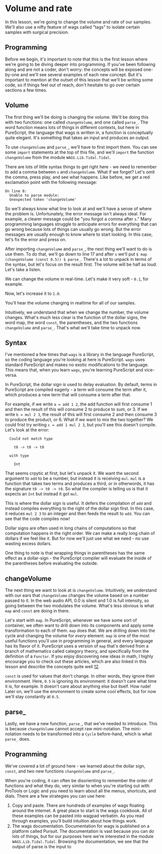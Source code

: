 # Volume and rate

In this lesson, we're going to change the volume and rate of our samples. We'll also use a nifty feature of wags called "tags" to isolate certain samples with surgical precision.

## Programming

Before we begin, it's important to note that this is the first lesson where we're going to be diving deeper into programming. If you've been following along and are not a coder, don't worry: the concepts will be exposed one-by-one and we'll see several examples of each new concept. But it's important to mention at the outset of this lesson that we'll be writing some code, so if things feel out of reach, don't hesitate to go over certain sections a few times.

## Volume

The first thing we'll be doing is changing the volume. We'll be doing this with two functions: one called `changeVolume`, and one called `parse_`. The word function means lots of things in different contexts, but here in PureScript, the language that wags is written in, a function is conceptually quite elegant. It's something that takes an input and produces an output.

To use `changeVolume` and `parse_`, we'll have to first import them. You can see some `import` statements at the top of this file, and we'll `import` the function `changeVolume` from the module `WAGS.Lib.Tidal.Tidal`.

There are lots of little syntax things to get right here - we need to remember to add a comma between `s` and `changeVolume`. What if we forget? Let's omit the comma, press play, and see what happens. Like before, we get a red exclamation point with the following message:

```
On line 8:
  Unable to parse module:
  Unexpected token 'changeVolume'
```

So we'll always know what line to look at and we'll have a sense of where the problem is. Unfortunately, the error message isn't always ideal. For example, a clearer message could be "you forgot a comma after `s`." Many programming languages struggle to anticipate errors for everything that can go wrong because lots of things can usually go wrong. But the error messages are usually enough to know where to start looking. In this case, let's fix the error and press on.

After importing `changeVolume` and `parse_`, the next thing we'll want to do is use them. To do that, we'll go down to line 17 and after `s` we'll put `$ map (changeVolume (const 0.5)) $ parse_`. There's a lot to unpack in terms of the syntax, but let's focus on the result first. The volume will be half as loud. Let's take a listen.

We can change the volume in real-time. Let's make it very soft - `0.1`, for example.

Now, let's increase it to `1.0`.

You'll hear the volume changing in realtime for all of our samples.

Intuitively, we understand that when we change the number, the volume changes. What's much less clear is the function of the dollar signs, the word map, the word `const`, the parentheses, and the two functions `changeVolume` and `parse_`. That's what we'll take time to unpack now.

## Syntax

I've mentioned a few times that `wags` is a library in the language PureScript, so the coding language you're looking at here is PureScript. `wags` uses standard PureScript and makes no exotic modifications to the language. This means that, when you learn `wags`, you're learning PureScript and vice-versa.

In PureScript, the dollar sign is used to delay evaluation. By default, terms in PureScript are compiled eagerly - a term will consume the term after it, which produces a new term that will consume a term after that.

For example, if we write `a = add 1 2`, the add function will first consume 1 and then the result of this will consume 2 to produce to sum, or 3. If we write `b = mul 2 3`, the result of this will first consume 2 and then consume 3 to produce the product, or 6. What if we want to mix the two together? We could frist try writing `c = add 1 mul 2 3`, but you'll see this doesn't compile. Let's look at the error:

```
  Could not match type

    t0 -> t0 -> t0

  with type

    Int
```

That seems crpytic at first, but let's unpack it. We want the second argument to `add` to be a number, but instead it is receiving `mul`. `mul` is a function that takes two terms and produces a third, or in otherwords, it has the signature `t0 -> t0 -> t0`. So what the compiler is telling us is that it expects an `Int` but instead it got `mul`.

This is where the dollar sign is useful. It defers the compilation of `add` and instead compiles everything to the right of the dollar sign first. In this case, it reduces `mul 2 3` to an integer and then feeds the result to `add`. You can see that the code compiles now!

Dollar signs are often used in long chains of computations so that computation happens in the right order. We can make a really long chain of dollars if we feel like it.  But for now we'll just use what we need - no use wasting excess dollars.

One thing to note is that wrapping things in parentheses has the same effect as a dollar-sign - the PureScript compiler will evaluate the inside of the parentheses before evaluating the outside.

## changeVolume

The next thing we want to look at is `changeVolume`. Intuitively, we understand with our ears that `changeVolume` changes the volume based on a number passed to it. In the web audio API, 0.0 is silent and 1.0 is full intensity, so going between the two modulates the volume. What's less obvious is what `map` and `const` are doing in there.

Let's start with `map`. In PureScript, whenever we have some sort of container, we often want to drill down into its components and apply some transformation to each of them. `map` does that. We are drilling down into the cycle and changing the volume for _every_ element. `map` is one of the most useful functions you'll use in programming in general, and every language has its flavor of it. PureScript uses a version of `map` that's derived from a branch of mathematics called category theory, and specifically from the definition of a `Functor`. If you enjoy discovering new ideas in math, I highly encourage you to check out these articles, which are also linked in this lesson and describe the concepts quite well [1](https://medium.com/@lettier/your-easy-guide-to-monads-applicatives-functors-862048d61610)[2](https://bartoszmilewski.com/2015/01/20/functors/).

`const` is used for values that don't change. In other words, they ignore their environment. Here, `0.5` is ignoring its environment: it doesn't care what time it is, for example. It doesn't care about anything else but itself. How rude! Later on, we'll use the environment to create some cool effects, but for now we'll stay constantly at `0.5`.

## parse_

Lastly, we have a new function, `parse_`, that we've needed to introduce. This is because `changeVolume` cannot accept raw mini-notation. The mini-notation needs to be transformed into a `Cycle` before-hand, which is what `parse_` does.

## Programming

We've covered a lot of ground here - we learned about the dollar sign, `const`, and two new functions `changeVolume` and `parse_`.

When you're coding, it can often be disorienting to remember the order of functions and what they do, very similar to when you're starting out with ProTools or Logic and you need to learn about all the menus, shortcuts, and dials. There are a few strategies you can use here:

1. Copy and paste. There are hundreds of examples of wags floating around the internet. A great place to start is the wags cookbook. All of these examples can be pasted into wagpad verbatim. As you read through examples, you'll build intuition about how things work.
2. The wags documentation. Documentation for wags is published on a platform called Pursuit. The documentation is vast because you can do lots of things, but for our purposes here we're interested in the module `WAGS.Lib.Tidal.Tidal`. Browsing the documentation, we see that the output of parse is the input to 
